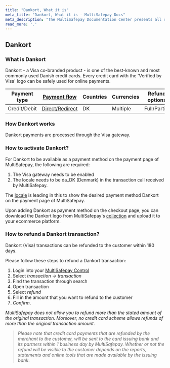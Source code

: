 ```yaml
---
title: "Dankort, What it is"
meta_title: "Dankort, What it is - MultiSafepay Docs"
meta_description: "The MultiSafepay Documentation Center presents all relevant information about our Plugins and API. You can also find support pages for Payment Methods, Tools and General Questions as well as the contact details of our Support and Integration Teams."
read_more: '.'
---
```

## Dankort
### What is Dankort
Dankort - a Visa co-branded product - is one of the best-known and most commonly used Danish credit cards. Every credit card with the 'Verified by Visa' logo can be safely used for online payments.

| Payment type   | [Payment flow](https://docs.multisafepay.com/faq/api/difference-between-direct-and-redirect/)      | Countries | Currencies | Refund options  | [Recurring](https://docs.multisafepay.com/tools/recurring-payments/)   | [Chargebacks](https://docs.multisafepay.com/faq/chargebacks/)   |
|----------------|-------------------|-----------|------------|------------------|------------|---------------|
|Credit/Debit|[Direct/Redirect](https://docs.multisafepay.com/faq/api/difference-between-direct-and-redirect/)|DK|Multiple|Full/Partial|[Yes](https://docs.multisafepay.com/tools/recurring-payments/)|[Yes](https://docs.multisafepay.com/faq/chargebacks/)|

### How Dankort works
Dankort payments are processed through the Visa gateway.

### How to activate Dankort?
For Dankort to be available as a payment method on the payment page of MultiSafepay, the following are required:

1. The Visa gateway needs to be enabled
2. The locale needs to be da_DK (Denmark) in the transaction call received by MultiSafepay.

The [locale](/faq/api/locale) is leading in this to show the desired payment method Dankort on the payment page of MultiSafepay.

Upon adding Dankort as payment method on the checkout page, you can download the Dankort logo from MultiSafepay's [collection](/faq/general/payment-method-logo) and upload it to your ecommerce platform. 

### How to refund a Dankort transaction?
Dankort (Visa) transactions can be refunded to the customer within 180 days.

Please follow these steps to refund a Dankort transaction:

1. Login into your [MultiSafepay Control](https://merchant.multisafepay.com)
2. Select _transaction -> transaction_
3. Find the transaction through search
4. Open transaction
5. Select _refund_
6. Fill in the amount that you want to refund to the customer  
7. _Confirm_.

_MultiSafepay does not allow you to refund more than the stated amount of the original transaction. Moreover, no credit card scheme allows refunds of more than the original transaction amount._


> _Please note that credit card payments that are refunded by the merchant to the customer, will be sent to the card issuing bank and its partners within 1 business day by MultiSafepay. Whether or not the refund will be visible to the customer depends on the reports, statements and online tools that are made available by the issuing bank_.
